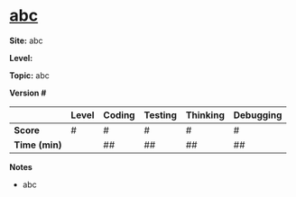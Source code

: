 # [abc]()

**Site:** abc

**Level:** 

**Topic:** abc

**Version #**

|           | Level | Coding | Testing | Thinking | Debugging  |
|-----------|-------|--------|---------|----------|------------|
| **Score** | #     | #      | #       | #        | #          |
| **Time (min)** | | ## | ## | ## | ## |

**Notes**
- abc
